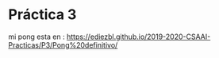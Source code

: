 # Práctica 3
mi pong esta en : https://ediezbl.github.io/2019-2020-CSAAI-Practicas/P3/Pong%20definitivo/
